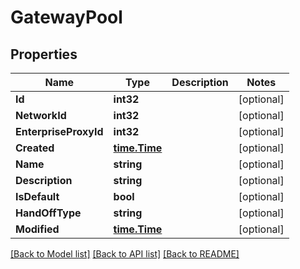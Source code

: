 # GatewayPool

## Properties

Name | Type | Description | Notes
------------ | ------------- | ------------- | -------------
**Id** | **int32** |  | [optional] 
**NetworkId** | **int32** |  | [optional] 
**EnterpriseProxyId** | **int32** |  | [optional] 
**Created** | [**time.Time**](time.Time.md) |  | [optional] 
**Name** | **string** |  | [optional] 
**Description** | **string** |  | [optional] 
**IsDefault** | **bool** |  | [optional] 
**HandOffType** | **string** |  | [optional] 
**Modified** | [**time.Time**](time.Time.md) |  | [optional] 

[[Back to Model list]](../README.md#documentation-for-models) [[Back to API list]](../README.md#documentation-for-api-endpoints) [[Back to README]](../README.md)


